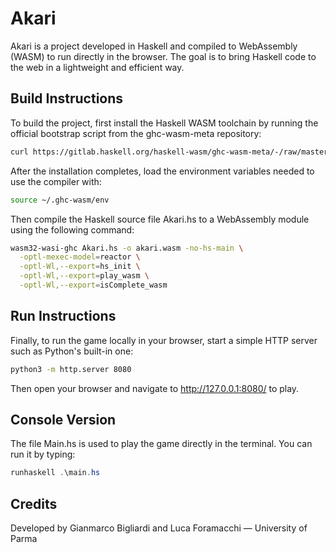 # Akari

Akari is a project developed in Haskell and compiled to WebAssembly (WASM) to run directly in the browser. The goal is to bring Haskell code to the web in a lightweight and efficient way.

## Build Instructions

To build the project, first install the Haskell WASM toolchain by running the official bootstrap script from the ghc-wasm-meta repository:
```bash
curl https://gitlab.haskell.org/haskell-wasm/ghc-wasm-meta/-/raw/master/bootstrap.sh | sh
```
After the installation completes, load the environment variables needed to use the compiler with:
```bash
source ~/.ghc-wasm/env
```
Then compile the Haskell source file Akari.hs to a WebAssembly module using the following command:
```bash
wasm32-wasi-ghc Akari.hs -o akari.wasm -no-hs-main \
  -optl-mexec-model=reactor \
  -optl-Wl,--export=hs_init \
  -optl-Wl,--export=play_wasm \
  -optl-Wl,--export=isComplete_wasm
```
## Run Instructions

Finally, to run the game locally in your browser, start a simple HTTP server such as Python's built-in one:
```bash
python3 -m http.server 8080
```
Then open your browser and navigate to http://127.0.0.1:8080/ to play.

## Console Version

The file Main.hs is used to play the game directly in the terminal.
You can run it by typing:
```powershell
runhaskell .\main.hs
```
## Credits

Developed by Gianmarco Bigliardi and Luca Foramacchi — University of Parma
